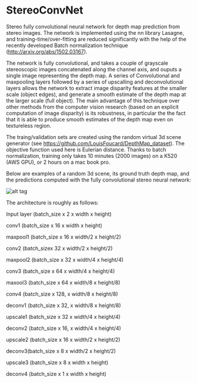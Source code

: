 # StereoConvNet
Stereo fully convolutional neural network for depth map prediction from stereo images. The network is implemented using 
the nn library Lasagne, and training-time/over-fitting are reduced significantly with the help of the recently developed Batch normalization technique (http://arxiv.org/abs/1502.03167).

The network is fully convolutional, and takes a couple of grayscale stereoscopic images concatenated along the channel axis,
and ouputs  a single image representing the depth map. A series of Convolutional and maxpooling layers followed by a series of upscalling and deconvolutional layers allows the network to
extract image disparity features at the smaller scale (object edges), and generate a smooth estimate of the depth map at the larger scale (full object). The main advantage of this technique over other methods from the computer vision research (based on an explicit computation of image disparity) is its robustness, in particular the the fact that it is able to produce smooth estimates of the depth map even on textureless region.

The traing/validation sets are created using the random virtual 3d scene generator (see https://github.com/LouisFoucard/DepthMap_dataset). The objective function used here is Eulerian distance. 
Thanks to batch normalization, training only takes 10 minutes (2000 images) on a K520 (AWS GPU), or 2 hours on a mac book pro.

Below are examples of a random 3d scene, its ground truth depth map, and the predictions computed with the fully convolutional stereo neural network:

![alt tag](https://github.com/LouisFoucard/StereoConvNet/blob/master/examples.png)



The architecture is roughly as follows:

Input layer (batch_size x 2 x width x height)

conv1 (batch_size x 16 x width x height)

maxpool1 (batch_size x 16 x width/2 x height/2)

conv2 (batch_sizex 32 x width/2 x height/2)

maxpool2  (batch_size x 32 x width/4 x height/4)

conv3 (batch_size x 64 x width/4 x height/4)

maxool3 (batch_size x 64 x width/8 x height/8)

conv4 (batch_size x 128, x width/8 x height/8)

deconv1 (batch_size x 32, x width/8 x height/8)

upscale1 (batch_size x 32 x width/4 x height/4)

deconv2 (batch_size x 16, x width/4 x height/4)

upscale2 (batch_size x 16 x width/2 x height/2)

deconv3(batch_size x 8 x width/2 x height/2)

upscale3 (batch_size x 8 x width x height)

deconv4  (batch_size x 1 x width x height)

